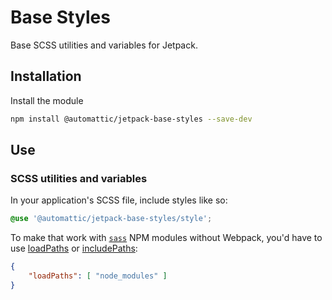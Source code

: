 # Base Styles

Base SCSS utilities and variables for Jetpack.

## Installation

Install the module

```bash
npm install @automattic/jetpack-base-styles --save-dev
```

## Use

### SCSS utilities and variables

In your application's SCSS file, include styles like so:

```scss
@use '@automattic/jetpack-base-styles/style';
```

To make that work with [`sass`](https://www.npmjs.com/package/sass) NPM modules without Webpack, you'd have to use [loadPaths](https://sass-lang.com/documentation/js-api/interfaces/options/#loadPaths) or [includePaths](https://sass-lang.com/documentation/js-api/interfaces/legacyfileoptions/#includePaths):

```json
{
	"loadPaths": [ "node_modules" ]
}
```
